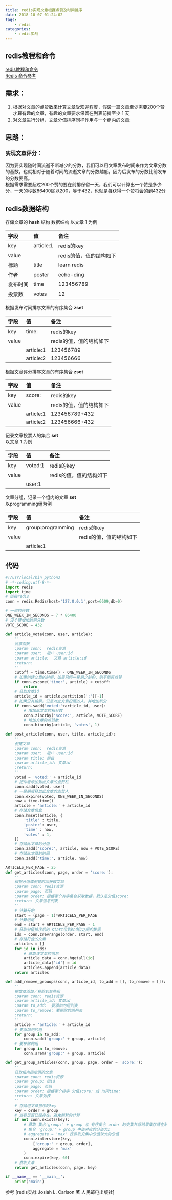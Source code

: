 ```yaml
---
title: redis实现文章根据点赞及时间排序
date: 2018-10-07 01:24:02
tags:
    - redis  
categories:   
    - redis实战    
---
```

## redis教程和命令  
[redis教程和命令](http://www.redis.net.cn/order/)   
[Redis 命令参考](http://redisdoc.com/)  
## 需求：
1. 根据对文章的点赞数来计算文章受欢迎程度，假设一篇文章至少需要200个赞才算有趣的文章，有趣的文章要求保留在列表前排至少 1 天  
2. 对文章进行分组，文章分值排序同样作用与一个组内的文章    

## 思路：  
### 实现文章评分：  
因为要实现随时间流逝不断减少的分数，我们可以用文章发布时间来作为文章分数的基数，也就相对于随着时间的流逝文章的分数越低，因为后发布的分数比前发布的分数要高。  
根据需求需要超过200个赞的要在前排保留一天，我们可以计算出一个赞是多少分，一天的秒数86400除以200，等于432，也就是每获得一个赞将会的到432分  

<!--more-->

## redis数据结构  
存储文章的  **hash** 结构
数据结构 以文章 1 为例  

| 字段 | 值 | 备注|
| :------ | :------- |:------ |
| key | article:1 | redis的key|
| value |  | redis的值，值的结构如下 |
| 标题 | title | learn redis |
| 作者 | poster | echo-ding |
| 发布时间 | time | 123456789 |
| 投票数 | votes | 12 |

根据发布时间排序文章的有序集合 **zset**  

| 字段 | 值 | 备注|
| :------ | :------- |:------ |
| key | time: | redis的key|
| value |  | redis的值，值的结构如下 |
|  | article:1 | 123456789 |
|  | article:2 | 123456666 |

根据文章评分排序文章的有序集合 **zset**  

| 字段 | 值 | 备注|
| :------ | :------- |:------ |
| key | score: | redis的key|
| value |  | redis的值，值的结构如下 |
|  | article:1 | 123456789+432 |
|  | article:2 | 123456666+432 |

记录文章投票人的集合 **set**  
以文章 1 为例  

| 字段 | 值 | 备注|
| :------ | :------- |:------ |
| key | voted:1 | redis的key|
| value |  | redis的值，值的结构如下 |
|  | user:1 |  |

文章分组，记录一个组内的文章 **set**  
以programming组为例    

| 字段 | 值 | 备注|
| :------ | :------- |:------ |
| key | group:programming | redis的key|
| value |  | redis的值，值的结构如下 |
|  | article:1 |  |


## 代码  

```python
#!/usr/local/bin python3
# -*-coding:utf-8-*-
import redis
import time
# 链接redis
conn = redis.Redis(host='127.0.0.1',port=6609,db=0)

# 一周的秒数
ONE_WEEK_IN_SECONDS = 7 * 86400
# 没个赞增加的积分数
VOTE_SCORE = 432

def article_vote(conn, user, article):
    '''
    投票函数
    :param conn:  redis资源
    :param user:  用户 user:id
    :param article:  文章 article:id
    :return:
    '''
    cutoff = time.time() - ONE_WEEK_IN_SECONDS
    # 如果创建文章的时间，如果已经一星期之前的，则不能再点赞
    if conn.zscore('time:', article) < cutoff:
        return
    # 获取文章id
    article_id = article.partition(':')[-1]
    # 如果没有投票，记录对此文章投票的人，并增加积分
    if conn.sadd('voted:'+article_id, user):
        # 增加此文章的积分数
        conn.zincrby('score:', article, VOTE_SCORE)
        # 增加文章的点赞数
        conn.hincrby(article, 'votes', 1)

def post_article(conn, user, title, article_id):
    '''
    创建文章
    :param conn:  redis资源
    :param user:  用户 user:id
    :param title: 题目
    :param article_id: 文章id
    :return:
    '''
    voted = 'voted:' + article_id
    # 把作者添加到此文章的点赞栏
    conn.sadd(voted, user)
    # 一星期后释放此文章的点赞人
    conn.expire(voted, ONE_WEEK_IN_SECONDS)
    now = time.time()
    article = 'article:' + article_id
    # 存储文章信息
    conn.hmset(article, {
        'title' : title,
        'poster': user,
        'time' : now,
        'votes' : 1,
    })
    # 存储此文章的分值
    conn.zadd('score:', article, now + VOTE_SCORE)
    # 存储此文章的时间
    conn.zadd('time:', article, now)

ARTICELS_PER_PAGE = 25
def get_articles(conn, page, order = 'score:'):
    '''
    根据分值或创建时间获取文章
    :param conn: redis资源
    :param page: 页码
    :param order: 根据哪个有序集合获取数据，默认是分值score:
    :return: 文章信息列表
    '''
    # 计算开始
    start = (page - 1)*ARTICELS_PER_PAGE
    # 计算结尾
    end = start + ARTICELS_PER_PAGE - 1
    # 获取分值排序后的 start位到end位之间的数据
    ids = conn.zrevrange(order, start, end)
    # 存储符合的文章
    articles = []
    for id in ids:
        # 获取该文章的信息
        article_data = conn.hgetall(id)
        article_data['id'] = id
        articles.append(article_data)
    return articles

def add_remove_grouops(conn, article_id, to_add = [], to_remove = []):
    '''
    把文章添加／移除到某些组
    :param conn: redis资源
    :param article_id: 文章id
    :param to_add:  要添加的组列表
    :param to_remove: 要删除的组列表
    :return:
    '''
    article = 'article:' + article_id
    # 要添加到的组
    for group in to_add:
        conn.sadd('group:' + group, article)
    # 要移除的组
    for group in to_remove:
        conn.srem('group:' + group, article)

def get_group_articles(conn, group, page, order = 'score:'):
    '''
    获取组内指定页的文章
    :param conn: redis资源
    :param group: 组id
    :param page: 页码
    :param order: 根据哪个排序 分值score: 或 时间time:
    :return: 文章列表
    '''
    # 存储组文章排序的key
    key = order + group
    # 查看是否已经存在，避免频繁的计算
    if not conn.exists(key):
        # 获取 集合'group:' + group 与 有序集合 order 的交集并将结果集存储在新的有序集合 key 中
        # 集合 'group:' + group 中值对应的分值为1
        # aggregate = 'max' 表示取交集中分值较大的分值
        conn.zinterstore(key,
            ['group:' + group, order],
            aggregate = 'max'
        )
        conn.expire(key, 60)
    # 获取文章
    return get_articles(conn, page, key)

if __name__ == '__main__':
    print('main')
```

参考 [redis实战 Josiah L. Carlson 著 人民邮电出版社]
